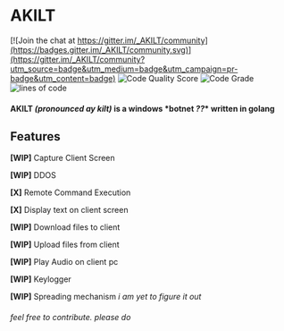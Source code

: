 # AKILT

[![Join the chat at https://gitter.im/_AKILT/community](https://badges.gitter.im/_AKILT/community.svg)](https://gitter.im/_AKILT/community?utm_source=badge&utm_medium=badge&utm_campaign=pr-badge&utm_content=badge)
![Code Quality Score](https://api.codiga.io/project/34798/score/svg)
![Code Grade](https://api.codiga.io/project/34798/status/svg)
![lines of code](https://img.shields.io/tokei/lines/github/Xart3mis/AKILT)
#### AKILT *(pronounced ay kilt)* is a windows \*botnet *??*\* written in golang

## Features
**[WIP]** Capture Client Screen

**[WIP]** DDOS

**[X]** Remote Command Execution

**[X]** Display text on client screen

**[WIP]** Download files to client

**[WIP]** Upload files from client

**[WIP]** Play Audio on client pc

**[WIP]** Keylogger

**[WIP]** Spreading mechanism *i am yet to figure it out*

###### feel free to contribute. *please do*
